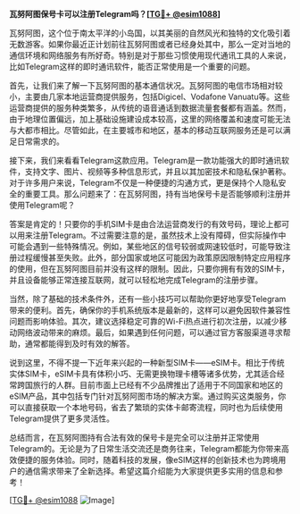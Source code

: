 **瓦努阿图保号卡可以注册Telegram吗？[[TG💪+ @esim1088](https://t.me/s/esim1088)]**

瓦努阿图，这个位于南太平洋的小岛国，以其美丽的自然风光和独特的文化吸引着无数游客。如果你最近正计划前往瓦努阿图或者已经身处其中，那么一定对当地的通信环境和网络服务有所好奇。特别是对于那些习惯使用现代通讯工具的人来说，比如Telegram这样的即时通讯软件，能否正常使用是一个重要的问题。

首先，让我们来了解一下瓦努阿图的基本通信状况。瓦努阿图的电信市场相对较小，主要由几家本地运营商提供服务，包括Digicel、Vodafone Vanuatu等。这些运营商提供的服务种类繁多，从传统的语音通话到数据流量套餐都有涵盖。然而，由于地理位置偏远，加上基础设施建设成本较高，这里的网络覆盖和速度可能无法与大都市相比。尽管如此，在主要城市和地区，基本的移动互联网服务还是可以满足日常需求的。

接下来，我们来看看Telegram这款应用。Telegram是一款功能强大的即时通讯软件，支持文字、图片、视频等多种信息形式，并且以其加密技术和隐私保护著称。对于许多用户来说，Telegram不仅是一种便捷的沟通方式，更是保持个人隐私安全的重要工具。那么问题来了：在瓦努阿图，持有当地保号卡是否能够顺利注册并使用Telegram呢？

答案是肯定的！只要你的手机SIM卡是由合法运营商发行的有效号码，理论上都可以用来注册Telegram。不过需要注意的是，虽然技术上没有障碍，但实际操作中可能会遇到一些特殊情况。例如，某些地区的信号较弱或网速较低时，可能导致注册过程缓慢甚至失败。此外，部分国家或地区可能因为政策原因限制特定应用程序的使用，但在瓦努阿图目前并没有这样的限制。因此，只要你拥有有效的SIM卡，并且设备能够正常连接互联网，就可以轻松地完成Telegram的注册步骤。

当然，除了基础的技术条件外，还有一些小技巧可以帮助你更好地享受Telegram带来的便利。首先，确保你的手机系统版本是最新的，这样可以避免因软件兼容性问题而影响体验。其次，建议选择稳定可靠的Wi-Fi热点进行初次注册，以减少移动网络波动带来的麻烦。最后，如果遇到任何问题，可以通过官方客服渠道寻求帮助，通常都能得到及时有效的解答。

说到这里，不得不提一下近年来兴起的一种新型SIM卡——eSIM卡。相比于传统实体SIM卡，eSIM卡具有体积小巧、无需更换物理卡槽等诸多优势，尤其适合经常跨国旅行的人群。目前市面上已经有不少品牌推出了适用于不同国家和地区的eSIM产品，其中包括专门针对瓦努阿图市场的解决方案。通过购买这类服务，你可以直接获取一个本地号码，省去了繁琐的实体卡邮寄流程，同时也为后续使用Telegram提供了更多灵活性。

总结而言，在瓦努阿图持有合法有效的保号卡是完全可以注册并正常使用Telegram的。无论是为了日常生活交流还是商务往来，Telegram都能为你带来高效便捷的服务体验。同时，随着科技的发展，像eSIM这样的创新技术也为跨境用户的通信需求带来了全新选择。希望这篇介绍能为大家提供更多实用的信息和参考！

[[TG💪+ @esim1088](https://t.me/s/esim1088) ![Image](https://i.postimg.cc/4NQfJmqS/Snipaste-2025-05-13-00-14-12.png)]